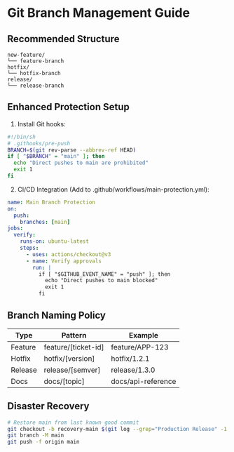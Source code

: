 # Git Branch Management Guide

## Recommended Structure

```
new-feature/
└── feature-branch
hotfix/
└── hotfix-branch
release/
└── release-branch
```

## Enhanced Protection Setup

1. Install Git hooks:

```bash
#!/bin/sh
# .githooks/pre-push
BRANCH=$(git rev-parse --abbrev-ref HEAD)
if [ "$BRANCH" = "main" ]; then
  echo "Direct pushes to main are prohibited"
  exit 1
fi
```

2. CI/CD Integration (Add to .github/workflows/main-protection.yml):

```yaml
name: Main Branch Protection
on:
  push:
    branches: [main]
jobs:
  verify:
    runs-on: ubuntu-latest
    steps:
      - uses: actions/checkout@v3
      - name: Verify approvals
        run: |
          if [ "$GITHUB_EVENT_NAME" = "push" ]; then
            echo "Direct pushes to main blocked"
            exit 1
          fi
```

## Branch Naming Policy

| Type    | Pattern             | Example            |
| ------- | ------------------- | ------------------ |
| Feature | feature/[ticket-id] | feature/APP-123    |
| Hotfix  | hotfix/[version]    | hotfix/1.2.1       |
| Release | release/[semver]    | release/1.3.0      |
| Docs    | docs/[topic]        | docs/api-reference |

## Disaster Recovery

```bash
# Restore main from last known good commit
git checkout -b recovery-main $(git log --grep="Production Release" -1 --pretty=%H)
git branch -M main
git push -f origin main
```
